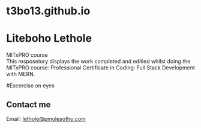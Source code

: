 # t3bo13.github.io

# Liteboho Lethole 

MITxPRO course <br>
This resposetory displays the work completed and editied whilst doing the MITxPRO course: Professional Certificate in Coding: Full Stack Development with MERN.


#Excercise on eyes
<img src="2eyes.png" alt=""/>

## Contact me

Email: lethole@pmulesotho.com


